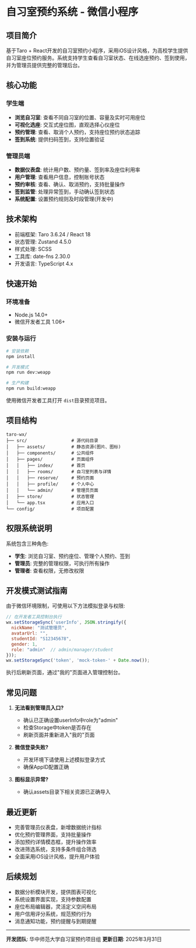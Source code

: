 
# 自习室预约系统 - 微信小程序

## 项目简介

基于Taro + React开发的自习室预约小程序，采用iOS设计风格，为高校学生提供自习室座位预约服务。系统支持学生查看自习室状态、在线选座预约、签到使用，并为管理员提供完整的管理后台。

## 核心功能

### 学生端

- **浏览自习室**: 查看不同自习室的位置、容量及实时可用座位
- **可视化选座**: 交互式座位图，直观选择心仪座位
- **预约管理**: 查看、取消个人预约，支持座位预约状态追踪
- **签到系统**: 提供扫码签到，支持位置验证

### 管理员端

- **数据仪表盘**: 统计用户数、预约量、签到率及座位利用率
- **用户管理**: 查看用户信息，控制账号状态
- **预约审核**: 查看、确认、取消预约，支持批量操作
- **签到监管**: 处理异常签到，手动确认签到状态
- **系统配置**: 设置预约规则及时段管理(开发中)

## 技术架构

- 前端框架: Taro 3.6.24 / React 18
- 状态管理: Zustand 4.5.0
- 样式处理: SCSS
- 工具库: date-fns 2.30.0
- 开发语言: TypeScript 4.x

## 快速开始

### 环境准备

- Node.js 14.0+
- 微信开发者工具 1.06+

### 安装与运行

```bash
# 安装依赖
npm install

# 开发模式
npm run dev:weapp

# 生产构建
npm run build:weapp
```

使用微信开发者工具打开 `dist`目录预览项目。

## 项目结构

```
taro-wx/
├── src/                 # 源代码目录
│   ├── assets/          # 静态资源(图片、图标)
│   ├── components/      # 公共组件
│   ├── pages/           # 页面组件
│   │   ├── index/       # 首页
│   │   ├── rooms/       # 自习室列表与详情
│   │   ├── reserve/     # 预约页面
│   │   ├── profile/     # 个人中心
│   │   └── admin/       # 管理员页面
│   ├── store/           # 状态管理
│   └── app.tsx          # 应用入口
└── config/              # 项目配置
```

## 权限系统说明

系统包含三种角色:

- **学生**: 浏览自习室、预约座位、管理个人预约、签到
- **管理员**: 完整的管理权限，可执行所有操作
- **管理者**: 查看权限，无修改权限

## 开发模式测试指南

由于微信环境限制，可使用以下方法模拟登录与权限:

```javascript
// 在开发者工具控制台执行
wx.setStorageSync('userInfo', JSON.stringify({
  nickName: "测试管理员",
  avatarUrl: "",
  studentId: "S12345678",
  gender: 1,
  role: "admin"  // admin/manager/student
}));
wx.setStorageSync('token', 'mock-token-' + Date.now());
```

执行后刷新页面，通过"我的"页面进入管理控制台。

## 常见问题

1. **无法看到管理员入口?**

   - 确认已正确设置userInfo中role为"admin"
   - 检查Storage中token是否存在
   - 刷新页面并重新进入"我的"页面
2. **微信登录失败?**

   - 开发环境下请使用上述模拟登录方式
   - 确保AppID配置正确
3. **图标显示异常?**

   - 确认assets目录下相关资源已正确导入

## 最近更新

- 完善管理员仪表盘，新增数据统计指标
- 优化预约管理界面，支持批量操作
- 添加预约详情模态框，提升操作效率
- 改进筛选系统，支持多条件组合筛选
- 全面采用iOS设计风格，提升用户体验

## 后续规划

- 数据分析模块开发，提供图表可视化
- 系统设置界面实现，支持参数配置
- 座位布局编辑器，灵活定义空间布局
- 用户信用评分系统，规范预约行为
- 消息通知功能，预约提醒与到期提醒

---

**开发团队**: 华中师范大学自习室预约项目组
**更新日期**: 2025年3月31日
